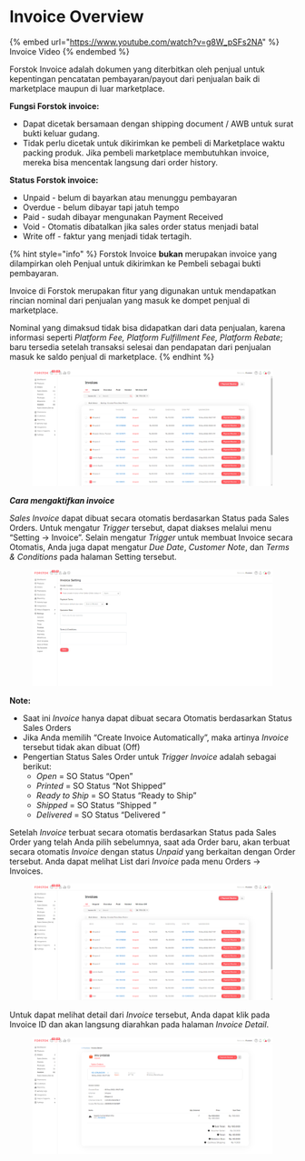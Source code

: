 # Invoice Overview

{% embed url="https://www.youtube.com/watch?v=g8W_pSFs2NA" %}
Invoice Video
{% endembed %}

Forstok Invoice adalah dokumen yang diterbitkan oleh penjual untuk kepentingan pencatatan pembayaran/payout dari penjualan baik di marketplace maupun di luar marketplace.



**Fungsi Forstok invoice:**&#x20;

* Dapat dicetak bersamaan dengan shipping document / AWB untuk surat bukti keluar gudang.&#x20;
* Tidak perlu dicetak untuk dikirimkan ke pembeli di Marketplace waktu packing produk. Jika pembeli marketplace membutuhkan invoice, mereka bisa mencentak langsung dari order history.&#x20;



**Status Forstok invoice:**&#x20;

* Unpaid - belum di bayarkan atau menunggu pembayaran
* Overdue - belum dibayar tapi jatuh tempo
* Paid - sudah dibayar mengunakan Payment Received
* Void - Otomatis dibatalkan jika sales order status menjadi batal
* Write off - faktur yang menjadi tidak tertagih.&#x20;

{% hint style="info" %}
Forstok Invoice **bukan** merupakan invoice yang dilampirkan oleh Penjual untuk dikirimkan ke Pembeli sebagai bukti pembayaran.&#x20;

Invoice di Forstok merupakan fitur yang digunakan untuk mendapatkan rincian nominal dari penjualan yang masuk ke dompet penjual di marketplace.&#x20;

Nominal yang dimaksud tidak bisa didapatkan dari data penjualan, karena informasi seperti _Platform Fee, Platform Fulfillment Fee, Platform Rebate_; baru tersedia setelah transaksi selesai dan pendapatan dari penjualan masuk ke saldo penjual di marketplace.
{% endhint %}



<figure><img src="../../.gitbook/assets/poo (1).png" alt=""><figcaption></figcaption></figure>

_**Cara mengaktifkan invoice**_

_Sales Invoice_ dapat dibuat secara otomatis berdasarkan Status pada Sales Orders. Untuk mengatur _Trigger_ tersebut, dapat diakses melalui menu “Setting -> Invoice”. Selain mengatur _Trigger_ untuk membuat Invoice secara Otomatis, Anda juga dapat mengatur _Due Date_, _Customer Note_, dan _Terms & Conditions_ pada halaman Setting tersebut.

<figure><img src="../../.gitbook/assets/nmn (2).png" alt=""><figcaption></figcaption></figure>

**Note:**

* Saat ini _Invoice_ hanya dapat dibuat secara Otomatis berdasarkan Status Sales Orders
* Jika Anda memilih “Create Invoice Automatically”, maka artinya _Invoice_ tersebut tidak akan dibuat (Off)
* Pengertian Status Sales Order untuk _Trigger Invoice_ adalah sebagai berikut:
  * _Open_ = SO Status “Open”
  * _Printed_ = SO Status “Not Shipped”
  * _Ready to Ship_ = SO Status “Ready to Ship”
  * _Shipped_ = SO Status “Shipped ”
  * _Delivered_ = SO Status “Delivered ”

Setelah _Invoice_ terbuat secara otomatis berdasarkan Status pada Sales Order yang telah Anda pilih sebelumnya, saat ada Order baru, akan terbuat secara otomatis _Invoice_ dengan status _Unpaid_ yang berkaitan dengan Order tersebut. Anda dapat melihat List dari _Invoice_ pada menu Orders -> Invoices.

<figure><img src="../../.gitbook/assets/vb (1).png" alt=""><figcaption></figcaption></figure>

Untuk dapat melihat detail dari _Invoice_ tersebut, Anda dapat klik pada Invoice ID dan akan langsung diarahkan pada halaman _Invoice Detail_.

<figure><img src="../../.gitbook/assets/jk (1).png" alt=""><figcaption></figcaption></figure>
